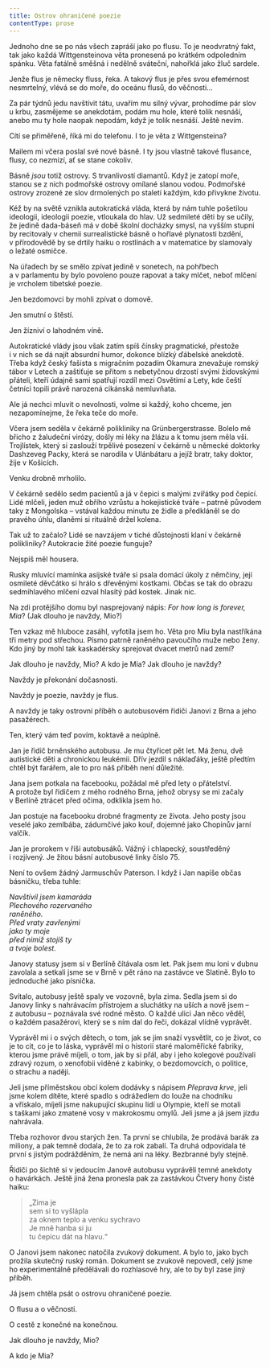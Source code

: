 ```yaml
---
title: Ostrov ohraničené poezie
contentType: prose
---
```


  

Jednoho dne se po nás všech zapráší jako po flusu. To je neodvratný fakt, tak jako každá Wittgensteinova věta pronesená po krátkém odpoledním spánku. Věta fatálně směšná i nedělně sváteční, nahořklá jako žluč sardele.

Jenže flus je německy fluss, řeka. A takový flus je přes svou efemérnost nesmrtelný, vlévá se do moře, do oceánu flusů, do věčnosti…

Za pár týdnů jedu navštívit tátu, uvařím mu silný vývar, prohodíme pár slov u krbu, zasmějeme se anekdotám, podám mu hole, které tolik nesnáší, anebo mu ty hole naopak nepodám, když je tolik nesnáší. Ještě nevím.

Cítí se přiměřeně, říká mi do telefonu. I to je věta z Wittgensteina?

Mailem mi včera poslal své nové básně. I ty jsou vlastně takové flusance, flusy, co nezmizí, ať se stane cokoliv.

Básně _jsou_ totiž ostrovy. S trvanlivostí diamantů. Když je zatopí moře, stanou se z nich podmořské ostrovy omílané slanou vodou. Podmořské ostrovy zrozené ze slov drmolených po staletí každým, kdo přivykne životu.

Kéž by na světě vznikla autokratická vláda, která by nám tuhle pošetilou ideologii, ideologii poezie, vtloukala do hlav. Už sedmileté děti by se učily, že jedině dada-báseň má v době školní docházky smysl, na vyšším stupni by recitovaly v chemii surrealistické básně o hořlavé plynatosti bzdění, v přírodovědě by se drtily haiku o rostlinách a v matematice by slamovaly o ležaté osmičce.

Na úřadech by se smělo zpívat jedině v sonetech, na pohřbech a v parlamentu by bylo povoleno pouze rapovat a taky mlčet, neboť mlčení je vrcholem tibetské poezie.

Jen bezdomovci by mohli zpívat o domově.

Jen smutní o štěstí.

Jen žízniví o lahodném víně.

Autokratické vlády jsou však zatím spíš čínsky pragmatické, přestože i v nich se dá najít absurdní humor, dokonce blízký ďábelské anekdotě. Třeba když český fašista s migračním pozadím Okamura znevažuje romský tábor v Letech a zaštiťuje se přitom s nebetyčnou drzostí svými židovskými přáteli, kteří údajně sami spatřují rozdíl mezi Osvětimí a Lety, kde čeští četníci topili právě narozená cikánská nemluvňata.

Ale já nechci mluvit o nevolnosti, volme si každý, koho chceme, jen nezapomínejme, že řeka teče do moře.

Včera jsem seděla v čekárně polikliniky na Grünbergerstrasse. Bolelo mě břicho z žaludeční virózy, došly mi léky na žlázu a k tomu jsem měla vši. Trojlístek, který si zaslouží trpělivé posezení v čekárně u německé doktorky Dashzeveg Packy, která se narodila v Ulánbátaru a jejíž bratr, taky doktor, žije v Košicích.

Venku drobně mrholilo.

V čekárně sedělo sedm pacientů a já v čepici s malými zvířátky pod čepicí. Lidé mlčeli, jeden muž obřího vzrůstu a hokejistické tváře – patrně původem taky z Mongolska – vstával každou minutu ze židle a předkláněl se do pravého úhlu, dlaněmi si rituálně držel kolena.

Tak už to začalo? Lidé se navzájem v tiché důstojnosti klaní v čekárně polikliniky? Autokracie žité poezie funguje?

Nejspíš měl housera.

Rusky mluvící maminka asijské tváře si psala domácí úkoly z němčiny, její osmileté děvčátko si hrálo s dřevěnými kostkami. Občas se tak do obrazu sedmihlavého mlčení ozval hlasitý pád kostek. Jinak nic.

Na zdi protějšího domu byl nasprejovaný nápis: _For how long is forever, Mia_? (Jak dlouho je navždy, Mio?)

Ten vzkaz mě hluboce zasáhl, vyfotila jsem ho. Věta pro Miu byla nastříkána tři metry pod střechou. Písmo patrně raněného pavoučího muže nebo ženy. Kdo jiný by mohl tak kaskadérsky sprejovat dvacet metrů nad zemí?

Jak dlouho je navždy, Mio? A kdo je Mia? Jak dlouho je navždy?

Navždy je překonání dočasnosti.

Navždy je poezie, navždy je flus.

A navždy je taky ostrovní příběh o autobusovém řidiči Janovi z Brna a jeho pasažérech.

Ten, který vám teď povím, koktavě a neúplně.

Jan je řidič brněnského autobusu. Je mu čtyřicet pět let. Má ženu, dvě autistické děti a chronickou leukémii. Dřív jezdil s náklaďáky, ještě předtím chtěl být farářem, ale to pro náš příběh není důležité.

Jana jsem potkala na facebooku, požádal mě před lety o přátelství. A protože byl řidičem z mého rodného Brna, jehož obrysy se mi začaly v Berlíně ztrácet před očima, odklikla jsem ho.

Jan postuje na facebooku drobné fragmenty ze života. Jeho posty jsou veselé jako zemlbába, zádumčivé jako kouř, dojemné jako Chopinův jarní valčík.

Jan je prorokem v říši autobusáků. Vážný i chlapecký, soustředěný i rozjívený. Je žitou básní autobusové linky číslo 75.

Není to ovšem žádný Jarmuschův Paterson. I když i Jan napíše občas básničku, třeba tuhle:

_Navštívil jsem kamaráda  
Plechového rozervaného  
raněného.  
Před vraty zavřenými  
jako ty moje  
před nimiž stojíš ty  
a tvoje bolest._

  

Janovy statusy jsem si v Berlíně čítávala osm let. Pak jsem mu loni v dubnu zavolala a setkali jsme se v Brně v pět ráno na zastávce ve Slatině. Bylo to jednoduché jako písnička.

Svítalo, autobusy ještě spaly ve vozovně, byla zima. Sedla jsem si do Janovy linky s nahrávacím přístrojem a sluchátky na uších a nově jsem – z autobusu – poznávala své rodné město. O každé ulici Jan něco věděl, o každém pasažérovi, který se s ním dal do řeči, dokázal vlídně vyprávět.

Vyprávěl mi i o svých dětech, o tom, jak se jim snaží vysvětlit, co je život, co je to cit, co je to láska, vyprávěl mi o historii staré maloměřické fabriky, kterou jsme právě míjeli, o tom, jak by si přál, aby i jeho kolegové používali zdravý rozum, o xenofobii viděné z kabinky, o bezdomovcích, o politice, o strachu a naději.

Jeli jsme příměstskou obcí kolem dodávky s nápisem _Přeprava krve_, jeli jsme kolem dítěte, které spadlo s odrážedlem do louže na chodníku a vřískalo, míjeli jsme nakupující skupinu lidí u Olympie, kteří se motali s taškami jako zmatené vosy v makrokosmu omylů. Jeli jsme a já jsem jízdu nahrávala.

Třeba rozhovor dvou starých žen. Ta první se chlubila, že prodává barák za miliony, a pak temně dodala, že to za rok zabalí. Ta druhá odpovídala té první s jistým podrážděním, že nemá ani na léky. Bezbranné byly stejně.

Řidiči po šichtě si v jedoucím Janově autobusu vyprávěli temné anekdoty o havárkách. Ještě jiná žena pronesla pak za zastávkou Čtvery hony čisté haiku:

> „Zima je  
> sem si to vyšlápla  
> za oknem teplo a venku sychravo  
> Je mně hanba si ju  
> tu čepicu dát na hlavu.“

  

O Janovi jsem nakonec natočila zvukový dokument. A bylo to, jako bych prožila skutečný ruský román. Dokument se zvukově nepo­vedl, celý jsme ho experimentálně předělávali do rozhlasové hry, ale to by byl zase jiný příběh.

Já jsem chtěla psát o ostrovu ohraničené poezie.

O flusu a o věčnosti.

O cestě z konečné na konečnou.

Jak dlouho je navždy, Mio?

A kdo je Mia?

